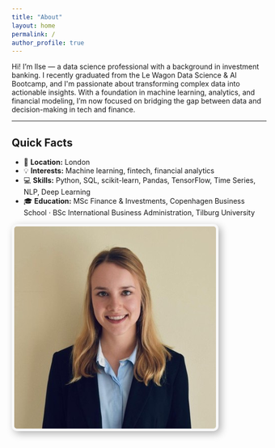 ```yaml
---
title: "About"
layout: home
permalink: /
author_profile: true
---
```



Hi! I’m Ilse — a data science professional with a background in investment banking. I recently graduated from the Le Wagon Data Science & AI Bootcamp, and I'm passionate about transforming complex data into actionable insights. With a foundation in machine learning, analytics, and financial modeling, I’m now focused on bridging the gap between data and decision-making in tech and finance.

---

## Quick Facts

- 📍 **Location:** London
- 💡 **Interests:** Machine learning, fintech, financial analytics
- 💻 **Skills:** Python, SQL, scikit-learn, Pandas, TensorFlow, Time Series, NLP, Deep Learning
- 🎓 **Education:** MSc Finance & Investments, Copenhagen Business School · BSc International Business Administration, Tilburg University


<img src="/assets/images/bio-photo.jpg" style="border-radius: 10px; box-shadow: 5px 5px 15px rgba(0,0,0,0.3); padding: 5px; background-color: #f8f8f8;" alt="Profile Picture">
